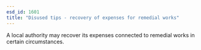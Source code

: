 ```yaml
---
esd_id: 1601
title: "Disused tips - recovery of expenses for remedial works"
---
```


A local authority may recover its expenses connected to remedial works in certain circumstances.

